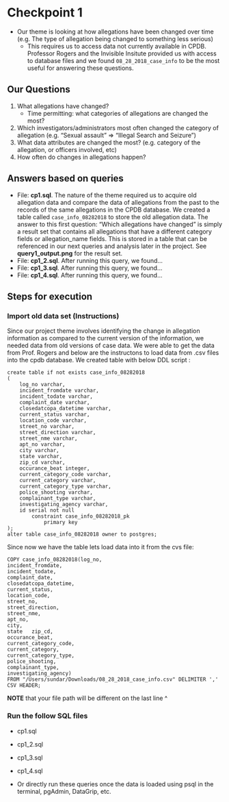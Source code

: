# Checkpoint 1
* Our theme is looking at how allegations have been changed over time (e.g. The type of allegation being changed to something less serious)
  * This requires us to access data not currently available in CPDB. Professor Rogers and the Invisible Insitute provided us with access to database files and we found `08_28_2018_case_info` to be the most useful for answering these questions.

## Our Questions
1. What allegations have changed?
	* Time permitting: what categories of allegations are changed the most?
2. Which investigators/administrators most often changed the category of allegation (e.g. “Sexual assault” => “Illegal Search and Seizure”)
3. What data attributes are changed the most? (e.g. category of the allegation, or officers involved, etc)
4. How often do changes in allegations happen?

## Answers based on queries
* File: **cp1.sql**. The nature of the theme required us to acquire old allegation data and compare the data of allegations from the past to the records of the same allegations in the CPDB database. We created a table called `case_info_08282018` to store the old allegation data. The answer to this first question: “Which allegations have changed” is simply a result set that contains all allegations that have a different category fields or allegation_name fields. This is stored in a table that can be referenced in our next queries and analysis later in the project. See **query1_output.png** for the result set.
* File: **cp1_2.sql**. After running this query, we found...
* File: **cp1_3.sql**. After running this query, we found...
* File: **cp1_4.sql**. After running this query, we found...

## Steps for execution

### Import old data set (Instructions)
Since our project theme involves identifying the change in allegation information as compared to the current version of the information, we needed data from old versions of case data. 
We were able to get the data from Prof. Rogers and below are the instructons to load data from .csv files into the cpdb database. We created table with below DDL script :

```
create table if not exists case_info_08282018
(
	log_no varchar,
	incident_fromdate varchar,
	incident_todate varchar,
	complaint_date varchar,
	closedatcopa_datetime varchar,
	current_status varchar,
	location_code varchar,
	street_no varchar,
	street_direction varchar,
	street_nme varchar,
	apt_no varchar,
	city varchar,
	state varchar,
	zip_cd varchar,
	occurance_beat integer,
	current_category_code varchar,
	current_category varchar,
	current_category_type varchar,
	police_shooting varchar,
	complainant_type varchar,
	investigating_agency varchar,
	id serial not null
		constraint case_info_08282018_pk
			primary key
);
alter table case_info_08282018 owner to postgres;
```

Since now we have the table lets load data into it from the cvs file:


```
COPY case_info_08282018(log_no,
incident_fromdate,
incident_todate,
complaint_date,
closedatcopa_datetime,
current_status,
location_code,
street_no,
street_direction,
street_nme,
apt_no,
city,
state	zip_cd,
occurance_beat,
current_category_code,
current_category,
current_category_type,
police_shooting,
complainant_type,
investigating_agency) 
FROM "/Users/sundar/Downloads/08_28_2018_case_info.csv" DELIMITER ',' CSV HEADER;
```
**NOTE** that your file path will be different on the last line ^

### Run the follow SQL files
* cp1.sql
* cp1_2.sql
* cp1_3.sql
* cp1_4.sql

* Or directly run these queries once the data is loaded using psql in the terminal, pgAdmin, DataGrip, etc.
